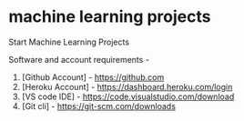 # machine learning projects

Start Machine Learning Projects

Software and account requirements - 
1. [Github Account] - https://github.com
2. [Heroku Account] - https://dashboard.heroku.com/login
3. [VS code IDE] - https://code.visualstudio.com/download
4. [Git cli] - https://git-scm.com/downloads
